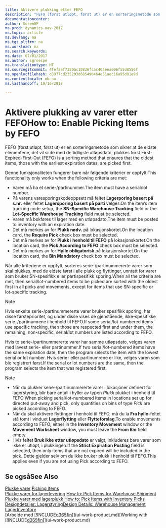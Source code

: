 ```yaml
---
title: Aktivere plukking etter FEFO
description: "FEFO (først utløpt, først ut) er en sorteringsmetode som sikrer at de eldste elementene, det vil si de med de tidligste utløpsdato, plukkes først."
documentationcenter: 
author: SorenGP
ms.prod: dynamics-nav-2017
ms.topic: article
ms.devlang: na
ms.tgt_pltfrm: na
ms.workload: na
ms.search.keywords: 
ms.date: 07/01/2017
ms.author: sgroespe
ms.translationtype: HT
ms.sourcegitcommit: 4fefaef7380ac10836fcac404eea006f55d8556f
ms.openlocfilehash: d3977cd235293d685490464e51aec16a95d01e9d
ms.contentlocale: nb-no
ms.lasthandoff: 10/16/2017

---
```

# <a name="how-to-enable-picking-items-by-fefo"></a><span data-ttu-id="3a0a3-103">Aktivere plukking av varer etter FEFO</span><span class="sxs-lookup"><span data-stu-id="3a0a3-103">How to: Enable Picking Items by FEFO</span></span>
<span data-ttu-id="3a0a3-104">FEFO (først utløpt, først ut) er en sorteringsmetode som sikrer at de eldste elementene, det vil si de med de tidligste utløpsdato, plukkes først.</span><span class="sxs-lookup"><span data-stu-id="3a0a3-104">First-Expired-First-Out (FEFO) is a sorting method that ensures that the oldest items, those with the earliest expiration dates, are picked first.</span></span>  

 <span data-ttu-id="3a0a3-105">Denne funksjonaliteten fungerer bare når følgende kriterier er oppfylt:</span><span class="sxs-lookup"><span data-stu-id="3a0a3-105">This functionality only works when the following criteria are met:</span></span>  

-   <span data-ttu-id="3a0a3-106">Varen må ha et serie-/partinummer.</span><span class="sxs-lookup"><span data-stu-id="3a0a3-106">The item must have a serial/lot number.</span></span>  
-   <span data-ttu-id="3a0a3-107">På varens varesporingskodeoppsett må feltet **Lagerporing basert på s.nr.** eller feltet **Lagersporing basert på parti** velges.</span><span class="sxs-lookup"><span data-stu-id="3a0a3-107">On the item’s item tracking code setup, the **SN-Specific Warehouse Tracking** field or the **Lot-Specific Warehouse Tracking** field must be selected.</span></span>  
-   <span data-ttu-id="3a0a3-108">Varen må bokføres til lager med en utløpsdato.</span><span class="sxs-lookup"><span data-stu-id="3a0a3-108">The item must be posted to inventory with an expiration date.</span></span>  
-   <span data-ttu-id="3a0a3-109">Det må merkes av for **Plukk nødv.** på lokasjonskortet.</span><span class="sxs-lookup"><span data-stu-id="3a0a3-109">On the location card, the **Require Pick** check box must be selected.</span></span>  
-   <span data-ttu-id="3a0a3-110">Det må merkes av for **Plukk i henhold til FEFO** på lokasjonskortet.</span><span class="sxs-lookup"><span data-stu-id="3a0a3-110">On the location card, the **Pick According to FEFO** check box must be selected.</span></span>  
-   <span data-ttu-id="3a0a3-111">Det må merkes av for **Hylle obligatorisk** på lokasjonskortet.</span><span class="sxs-lookup"><span data-stu-id="3a0a3-111">On the location card, the **Bin Mandatory** check box must be selected.</span></span>  

 <span data-ttu-id="3a0a3-112">Når alle kriteriene er oppfylt, sorteres serie-/partinummererte varer som skal plukkes, med de eldste først i alle plukk og flyttinger, unntatt for varer som bruker SN-spesifikk eller partispesifikk sporing.</span><span class="sxs-lookup"><span data-stu-id="3a0a3-112">When all the criteria are met, then serial/lot-numbered items to be picked are sorted with the oldest first in all picks and movements, except for items that use SN-specific or lot-specific tracking.</span></span>  

> [!NOTE]  
>  <span data-ttu-id="3a0a3-113">Hvis enkelte serie-/partinummererte varer bruker spesifikk sporing, har disse førsteprioritet, og under disse vises de gjenstående, ikke-spesifikke serie-/partinumrene i henhold til FEFO.</span><span class="sxs-lookup"><span data-stu-id="3a0a3-113">If some serial/lot-numbered items use specific tracking, then those are respected first and under them, the remaining, non-specific, serial/lot numbers are listed according to FEFO.</span></span>  

 <span data-ttu-id="3a0a3-114">Hvis to serie-/partinummererte varer har samme utløpsdato, velges varen med lavest serie- eller partinummer.</span><span class="sxs-lookup"><span data-stu-id="3a0a3-114">If two serial/lot-numbered items have the same expiration date, then the program selects the item with the lowest serial or lot number.</span></span> <span data-ttu-id="3a0a3-115">Hvis serie- eller partinumrene er like, velges varen som ble registrert først.</span><span class="sxs-lookup"><span data-stu-id="3a0a3-115">If the serial or lot numbers are the same, then the program selects the item that was registered first.</span></span>  

> [!NOTE]  
>  -   <span data-ttu-id="3a0a3-116">Når du plukker serie-/partinummererte varer i lokasjoner definert for lagerstyring, blir bare antall i hyller av typen *Plukk* plukket i henhold til FEFO.</span><span class="sxs-lookup"><span data-stu-id="3a0a3-116">When picking serial/lot-numbered items in locations set up for directed put-away and pick, only quantities on bins of type *Pick* are picked according to FEFO.</span></span>  
> -   <span data-ttu-id="3a0a3-117">Når du skal aktivere flyttinger i henhold til FEFO, må du la **Fra hylle**-feltet stå tomt i vinduet **Lagerflytting** eller **Flytteforslag**.</span><span class="sxs-lookup"><span data-stu-id="3a0a3-117">To enable movements according to FEFO, either in the **Inventory Movement** window or the **Movement Worksheet** window, you must leave the **From Bin** field empty.</span></span>  
> -   <span data-ttu-id="3a0a3-118">Hvis feltet **Bruk ikke etter utløpsdato** er valgt, inkluderes bare varer som ikke er utløpt, i plukkingen.</span><span class="sxs-lookup"><span data-stu-id="3a0a3-118">If the **Strict Expiration Posting** field is selected, then only items that are not expired will be included in the pick.</span></span> <span data-ttu-id="3a0a3-119">Dette gjelder selv om du ikke bruker plukk i henhold til FEFO.</span><span class="sxs-lookup"><span data-stu-id="3a0a3-119">This applies even if you are not using Pick according to FEFO.</span></span>  

## <a name="see-also"></a><span data-ttu-id="3a0a3-120">Se også</span><span class="sxs-lookup"><span data-stu-id="3a0a3-120">See Also</span></span>  
<span data-ttu-id="3a0a3-121">[Plukke varer](warehouse-pick-items.md) </span><span class="sxs-lookup"><span data-stu-id="3a0a3-121">[Picking Items](warehouse-pick-items.md) </span></span>  
<span data-ttu-id="3a0a3-122">[Plukke varer for lagerlevering](warehouse-how-to-pick-items-for-warehouse-shipment.md) </span><span class="sxs-lookup"><span data-stu-id="3a0a3-122">[How to: Pick Items for Warehouse Shipment](warehouse-how-to-pick-items-for-warehouse-shipment.md) </span></span>  
<span data-ttu-id="3a0a3-123">[Plukke varer med lagerplukk](warehouse-how-to-pick-items-with-inventory-picks.md) </span><span class="sxs-lookup"><span data-stu-id="3a0a3-123">[How to: Pick Items with Inventory Picks](warehouse-how-to-pick-items-with-inventory-picks.md) </span></span>  
[<span data-ttu-id="3a0a3-124">Designdetaljer: Lagerstyring</span><span class="sxs-lookup"><span data-stu-id="3a0a3-124">Design Details: Warehouse Management</span></span>](design-details-warehouse-management.md)  
[<span data-ttu-id="3a0a3-125">Lager</span><span class="sxs-lookup"><span data-stu-id="3a0a3-125">Inventory</span></span>](inventory-manage-inventory.md)  
<span data-ttu-id="3a0a3-126">[Arbeide med [!INCLUDE[d365fin](includes/d365fin_md.md)]](ui-work-product.md)</span><span class="sxs-lookup"><span data-stu-id="3a0a3-126">[Working with [!INCLUDE[d365fin](includes/d365fin_md.md)]](ui-work-product.md)</span></span>

